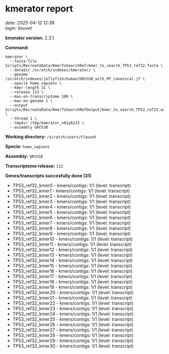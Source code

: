 # kmerator report
*date: 2025-04-12 12:38*  
*login: tlouvet*

**kmerator version:** 2.3.1

**Command:**

```
kmerator \
  --fasta-file Scripts/RecreateData/KmerToSearchRef/kmer_to_search_TP53_ref32.fasta \
  --datadir /scratch/indexes/kmerator/ \
  --genome /scratch/indexes/jellyfish/human/GRCh38_with_MT_canonical.jf \
  --specie homo_sapiens \
  --kmer-length 31 \
  --release 113 \
  --max-on-transcriptome 100 \
  --max-on-genome 1 \
  --output Scripts/RecreateData/KmerToSearchRefOutput/kmer_to_search_TP53_ref32_output \
  --thread 1 \
  --tmpdir /tmp/kmerator_n81y6233 \
  --assembly GRCh38
```

**Working directory:** `/scratch/users/tlouvet`

**Specie:** `homo_sapiens`

**Assembly:** `GRCh38`

**Transcriptome release:** `113`

**Genes/transcripts succesfully done (31)**

- TP53_ref32_kmer0 - kmers/contigs: 1/1 (level: transcript)
- TP53_ref32_kmer1 - kmers/contigs: 1/1 (level: transcript)
- TP53_ref32_kmer2 - kmers/contigs: 1/1 (level: transcript)
- TP53_ref32_kmer3 - kmers/contigs: 1/1 (level: transcript)
- TP53_ref32_kmer4 - kmers/contigs: 1/1 (level: transcript)
- TP53_ref32_kmer5 - kmers/contigs: 1/1 (level: transcript)
- TP53_ref32_kmer6 - kmers/contigs: 1/1 (level: transcript)
- TP53_ref32_kmer7 - kmers/contigs: 1/1 (level: transcript)
- TP53_ref32_kmer8 - kmers/contigs: 1/1 (level: transcript)
- TP53_ref32_kmer9 - kmers/contigs: 1/1 (level: transcript)
- TP53_ref32_kmer10 - kmers/contigs: 1/1 (level: transcript)
- TP53_ref32_kmer11 - kmers/contigs: 1/1 (level: transcript)
- TP53_ref32_kmer12 - kmers/contigs: 1/1 (level: transcript)
- TP53_ref32_kmer13 - kmers/contigs: 1/1 (level: transcript)
- TP53_ref32_kmer14 - kmers/contigs: 1/1 (level: transcript)
- TP53_ref32_kmer15 - kmers/contigs: 1/1 (level: transcript)
- TP53_ref32_kmer16 - kmers/contigs: 1/1 (level: transcript)
- TP53_ref32_kmer17 - kmers/contigs: 1/1 (level: transcript)
- TP53_ref32_kmer18 - kmers/contigs: 1/1 (level: transcript)
- TP53_ref32_kmer19 - kmers/contigs: 1/1 (level: transcript)
- TP53_ref32_kmer20 - kmers/contigs: 1/1 (level: transcript)
- TP53_ref32_kmer21 - kmers/contigs: 1/1 (level: transcript)
- TP53_ref32_kmer22 - kmers/contigs: 1/1 (level: transcript)
- TP53_ref32_kmer23 - kmers/contigs: 1/1 (level: transcript)
- TP53_ref32_kmer24 - kmers/contigs: 1/1 (level: transcript)
- TP53_ref32_kmer25 - kmers/contigs: 1/1 (level: transcript)
- TP53_ref32_kmer26 - kmers/contigs: 1/1 (level: transcript)
- TP53_ref32_kmer27 - kmers/contigs: 1/1 (level: transcript)
- TP53_ref32_kmer28 - kmers/contigs: 1/1 (level: transcript)
- TP53_ref32_kmer29 - kmers/contigs: 1/1 (level: transcript)
- TP53_ref32_kmer30 - kmers/contigs: 1/1 (level: transcript)
